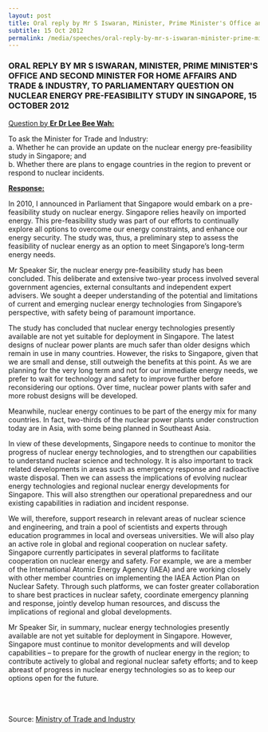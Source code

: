 ```yaml
---
layout: post
title: Oral reply by Mr S Iswaran, Minister, Prime Minister's Office and Second Minister for Home Affairs and Trade &amp; Industry, to parliamentary question on nuclear energy pre-feasibility study in Singapore, 15 October 2012
subtitle: 15 Oct 2012
permalink: /media/speeches/oral-reply-by-mr-s-iswaran-minister-prime-minister's-office-and-second-minister-for-home-affairs-and-trade-industry-to-parliamentary-question
---
```


### ORAL REPLY BY MR S ISWARAN, MINISTER, PRIME MINISTER'S OFFICE AND SECOND MINISTER FOR HOME AFFAIRS AND TRADE & INDUSTRY, TO PARLIAMENTARY QUESTION ON NUCLEAR ENERGY PRE-FEASIBILITY STUDY IN SINGAPORE, 15 OCTOBER 2012

<u>Question by **Er Dr Lee Bee Wah:**</U>

To ask the Minister for Trade and Industry:  
a. Whether he can provide an update on the nuclear energy pre-feasibility study in Singapore; and  
b. Whether there are plans to engage countries in the region to prevent or respond to nuclear incidents.

<u>**Response:**</u>

In 2010, I announced in Parliament that Singapore would embark on a pre-feasibility study on nuclear energy. Singapore relies heavily on imported energy. This pre-feasibility study was part of our efforts to continually explore all options to overcome our energy constraints, and enhance our energy security. The study was, thus, a preliminary step to assess the feasibility of nuclear energy as an option to meet Singapore’s long-term energy needs.

Mr Speaker Sir, the nuclear energy pre-feasibility study has been concluded. This deliberate and extensive two-year process involved several government agencies, external consultants and independent expert advisers. We sought a deeper understanding of the potential and limitations of current and emerging nuclear energy technologies from Singapore’s perspective, with safety being of paramount importance. 

The study has concluded that nuclear energy technologies presently available are not yet suitable for deployment in Singapore. The latest designs of nuclear power plants are much safer than older designs which remain in use in many countries. However, the risks to Singapore, given that we are small and dense, still outweigh the benefits at this point. As we are planning for the very long term and not for our immediate energy needs, we prefer to wait for technology and safety to improve further before reconsidering our options. Over time, nuclear power plants with safer and more robust designs will be developed. 

Meanwhile, nuclear energy continues to be part of the energy mix for many countries. In fact, two-thirds of the nuclear power plants under construction today are in Asia, with some being planned in Southeast Asia. 

In view of these developments, Singapore needs to continue to monitor the progress of nuclear energy technologies, and to strengthen our capabilities to understand nuclear science and technology. It is also important to track related developments in areas such as emergency response and radioactive waste disposal. Then we can assess the implications of evolving nuclear energy technologies and regional nuclear energy developments for Singapore. This will also strengthen our operational preparedness and our existing capabilities in radiation and incident response. 

We will, therefore, support research in relevant areas of nuclear science and engineering, and train a pool of scientists and experts through education programmes in local and overseas universities. We will also play an active role in global and regional cooperation on nuclear safety. Singapore currently participates in several platforms to facilitate cooperation on nuclear energy and safety. For example, we are a member of the International Atomic Energy Agency (IAEA) and are working closely with other member countries on implementing the IAEA Action Plan on Nuclear Safety. Through such platforms, we can foster greater collaboration to share best practices in nuclear safety, coordinate emergency planning and response, jointly develop human resources, and discuss the implications of regional and global developments. 

Mr Speaker Sir, in summary, nuclear energy technologies presently available are not yet suitable for deployment in Singapore. However, Singapore must continue to monitor developments and will develop capabilities – to prepare for the growth of nuclear energy in the region; to contribute actively to global and regional nuclear safety efforts; and to keep abreast of progress in nuclear energy technologies so as to keep our options open for the future.  
<br><br><br>

Source: [<a href="https://www.mti.gov.sg/" target="_blank">Ministry of Trade and Industry </a>](https://www.mti.gov.sg/)
